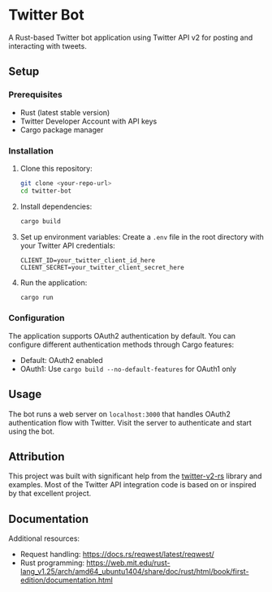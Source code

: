 # Twitter Bot

A Rust-based Twitter bot application using Twitter API v2 for posting and interacting with tweets.

## Setup

### Prerequisites

- Rust (latest stable version)
- Twitter Developer Account with API keys
- Cargo package manager

### Installation

1. Clone this repository:

   ```bash
   git clone <your-repo-url>
   cd twitter-bot
   ```

2. Install dependencies:

   ```bash
   cargo build
   ```

3. Set up environment variables:
   Create a `.env` file in the root directory with your Twitter API credentials:

   ```env
   CLIENT_ID=your_twitter_client_id_here
   CLIENT_SECRET=your_twitter_client_secret_here
   ```

4. Run the application:
   ```bash
   cargo run
   ```

### Configuration

The application supports OAuth2 authentication by default. You can configure different authentication methods through Cargo features:

- Default: OAuth2 enabled
- OAuth1: Use `cargo build --no-default-features` for OAuth1 only

## Usage

The bot runs a web server on `localhost:3000` that handles OAuth2 authentication flow with Twitter. Visit the server to authenticate and start using the bot.

## Attribution

This project was built with significant help from the [twitter-v2-rs](https://github.com/jpopesculian/twitter-v2-rs) library and examples. Most of the Twitter API integration code is based on or inspired by that excellent project.

## Documentation

Additional resources:

- Request handling: https://docs.rs/reqwest/latest/reqwest/
- Rust programming: https://web.mit.edu/rust-lang_v1.25/arch/amd64_ubuntu1404/share/doc/rust/html/book/first-edition/documentation.html
